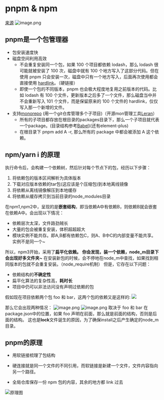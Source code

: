 <!--
 * @Desc: 
 * @Author: 曾茹菁
 * @Date: 2022-08-02 17:50:16
 * @LastEditors: 曾茹菁
 * @LastEditTime: 2022-08-26 14:15:06
-->
# pnpm & npm
[来源](https://juejin.cn/post/6932046455733485575#comment)
![image.png](http://assets.yomuki.com/md/pnpm-1.png)
## pnpm是一个包管理器

- 包安装速度快
- 磁盘空间利用高效
   - 不会重复安装同一个包，如果 100 个项目都依赖 lodash，那么 lodash 很可能就被安装了 100 次，磁盘中就有 100 个地方写入了这部分代码。但在使用 pnpm 只会安装一次，磁盘中只有一个地方写入，后面再次使用都会直接使用 [hardlink](https://www.cnblogs.com/itech/archive/2009/04/10/1433052.html)。（硬链接）
   - 即使一个包的不同版本，pnpm 也会极大程度地复用之前版本的代码。比如 lodash 有 100 个文件，更新版本之后多了一个文件，那么磁盘当中并不会重新写入 101 个文件，而是保留原来的 100 个文件的 hardlink，仅仅写入那一个新增的文件。
- 支持[monorepo](https://www.perforce.com/blog/vcs/what-monorepo) (用一个git仓库管理多个子项目)（开源mon管理工具[Leran](https://github.com/lerna/lerna#readme)）
   - 所有的子项目都存放在根目录的packages目录下，那么一个子项目就代表一个package。(目录结构参考[Babel](https://github.com/babel/babel))(还有element-plus)
   - 在根目录下 pnpm add A -r, 那么所有的 package 中都会被添加 A 这个依赖。
## npm/yarn i 的原理
执行命令后，会构建一个依赖树，然后针对每个节点下的包，经历以下步骤：

1. 将依赖包的版本区间解析为具体版本
1. 下载对应版本依赖的tar包(这应该是个压缩包)到本地离线镜像
1. 将依赖从离线镜像解压到本地缓存
1. 将依赖从缓存拷贝到当前目录的node_modules目录

在npm1,npm2中，呈现的是**嵌套结构**，即当依赖A中有依赖B，则依赖B就会嵌套在依赖A中。会出现以下情况：

- 依赖层次太深，文件路劲贼长
- 大量的包会被重复安装，体积超超超大
- 模块实例不能共存。即A,B都有依赖包C，则A、B中C的内部变量不能共享。实例不是同一个~

所以，npm3开始，采用了**扁平化依赖。**
**你会发现，装一个依赖，node_m目录下会出现好多文件夹~**
在安装新包的时候，会不停地在node_m中查找，如果找到相同版本的包就不会重复安装。（node_require机制）
但是，它存在以下问题：

- 依赖结构的**不确定性**
- 扁平化算法的复杂性高，**耗时长**
- 项目中仍可以非法访问没有声明过依赖的包

假如现在项目依赖两个包 foo 和 bar，这两个包的依赖又是这样的: ![](https://cdn.nlark.com/yuque/0/2022/webp/12445375/1658975354937-eb8f932e-e7ab-40fc-ab5b-093b6377f067.webp#clientId=u00658365-7bf3-4&crop=0&crop=0&crop=1&crop=1&from=paste&id=uf423db67&margin=%5Bobject%20Object%5D&originHeight=380&originWidth=866&originalType=url&ratio=1&rotation=0&showTitle=false&status=done&style=none&taskId=ue3740d8f-4bb7-407e-8ca4-6f2aaf22b54&title=)

那么它会出现两种情况：
![image.png](https://cdn.nlark.com/yuque/0/2022/png/12445375/1658975644175-2773ee31-c606-4cb7-b772-8dad94ede6a1.png)
![image.png](https://cdn.nlark.com/yuque/0/2022/png/12445375/1658975649086-5a71cb50-6c4c-4f67-be23-b6196d793270.png)
取决于 foo 和 bar 在 package.json中的位置，如果 foo 声明在前面，那么就是前面的结构，否则是后面的结构。
这也是**lock**文件诞生的原因，为了确保install之后产生确定的node_m目录。

## pnpm的原理

- 用软链接梳理了包结构

- 硬连接就是同一个文件的不同引用，而软链接是新建一个文件，文件内容指向另一个路径。
- 全局仓库保存一份 npm 包的内容，其余的地方都 link 过去

![原理图](https://p1-juejin.byteimg.com/tos-cn-i-k3u1fbpfcp/326a2090786e4d16b2d6fce25e876680~tplv-k3u1fbpfcp-zoom-in-crop-mark:3024:0:0:0.awebp?)



